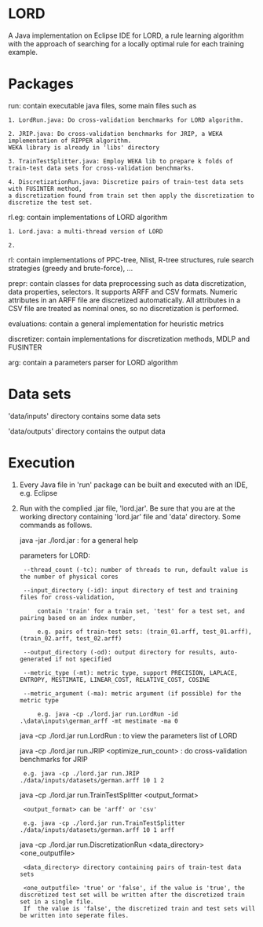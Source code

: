 # LORD
A Java implementation on Eclipse IDE for LORD, a rule learning algorithm with the approach of searching for a locally optimal rule for each training example.



# Packages

run: contain executable java files, some main files such as

	1. LordRun.java: Do cross-validation benchmarks for LORD algorithm.

	2. JRIP.java: Do cross-validation benchmarks for JRIP, a WEKA implementation of RIPPER algorithm.
	WEKA library is already in 'libs' directory

	3. TrainTestSplitter.java: Employ WEKA lib to prepare k folds of train-test data sets for cross-validation benchmarks.

	4. DiscretizationRun.java: Discretize pairs of train-test data sets with FUSINTER method, 
	a discretization found from train set then apply the discretization to discretize the test set.

rl.eg: contain implementations of LORD algorithm

	1. Lord.java: a multi-thread version of LORD

	2. 


rl: contain implementations of PPC-tree, Nlist, R-tree structures, rule search strategies (greedy and brute-force), ...

prepr: contain classes for data preprocessing such as data discretization, data properties, selectors.
	It supports ARFF and CSV formats. Numeric attributes in an ARFF file are discretized automatically.
	All attributes in a CSV file are treated as nominal ones, so no discretization is performed.

evaluations: contain a general implementation for heuristic metrics

discretizer: contain implementations for discretization methods, MDLP and FUSINTER

arg: contain a parameters parser for LORD algorithm



# Data sets

'data/inputs' directory contains some  data sets

'data/outputs' directory contains the output data


# Execution

1. Every Java file in 'run' package can be built and executed with an IDE, e.g. Eclipse

2. Run with the complied .jar file, 'lord.jar'. Be sure that you are at the working directory containing 'lord.jar' file and 'data' directory. Some commands as follows.
	
	java -jar ./lord.jar	: for a general help
	
	parameters for LORD:

		--thread_count (-tc): number of threads to run, default value is the number of physical cores

		--input_directory (-id): input directory of test and training files for cross-validation, 

			contain 'train' for a train set, 'test' for a test set, and pairing based on an index number,

			e.g. pairs of train-test sets: (train_01.arff, test_01.arff), (train_02.arff, test_02.arff)

		--output_directory (-od): output directory for results, auto-generated if not specified

		--metric_type (-mt): metric type, support PRECISION, LAPLACE, ENTROPY, MESTIMATE, LINEAR_COST, RELATIVE_COST, COSINE

		--metric_argument (-ma): metric argument (if possible) for the metric type

			e.g. java -cp ./lord.jar run.LordRun -id .\data\inputs\german_arff -mt mestimate -ma 0

	java -cp ./lord.jar run.LordRun		: to view the parameters list of LORD		

	java -cp ./lord.jar run.JRIP <data filename> <number of folds> <seed> <optimize_run_count>	: do cross-validation benchmarks for JRIP

		e.g. java -cp ./lord.jar run.JRIP ./data/inputs/datasets/german.arff 10 1 2

	java -cp ./lord.jar run.TrainTestSplitter <data filename> <number of folds> <seed> <output_format>

		<output_format> can be 'arff' or 'csv'

		e.g. java -cp ./lord.jar run.TrainTestSplitter ./data/inputs/datasets/german.arff 10 1 arff

	java -cp ./lord.jar run.DiscretizationRun <data_directory> <one_outputfile>

		<data_directory> directory containing pairs of train-test data sets

		<one_outputfile> 'true' or 'false', if the value is 'true', the discretized test set will be written after the discretized train set in a single file.
		If  the value is 'false', the discretized train and test sets will be written into seperate files.

